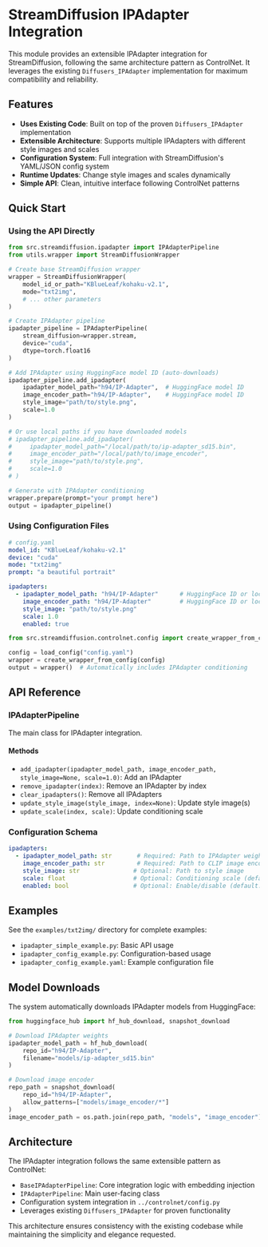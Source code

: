 # StreamDiffusion IPAdapter Integration

This module provides an extensible IPAdapter integration for StreamDiffusion, following the same architecture pattern as ControlNet. It leverages the existing `Diffusers_IPAdapter` implementation for maximum compatibility and reliability.

## Features

- **Uses Existing Code**: Built on top of the proven `Diffusers_IPAdapter` implementation
- **Extensible Architecture**: Supports multiple IPAdapters with different style images and scales
- **Configuration System**: Full integration with StreamDiffusion's YAML/JSON config system
- **Runtime Updates**: Change style images and scales dynamically
- **Simple API**: Clean, intuitive interface following ControlNet patterns

## Quick Start

### Using the API Directly

```python
from src.streamdiffusion.ipadapter import IPAdapterPipeline
from utils.wrapper import StreamDiffusionWrapper

# Create base StreamDiffusion wrapper
wrapper = StreamDiffusionWrapper(
    model_id_or_path="KBlueLeaf/kohaku-v2.1",
    mode="txt2img",
    # ... other parameters
)

# Create IPAdapter pipeline
ipadapter_pipeline = IPAdapterPipeline(
    stream_diffusion=wrapper.stream,
    device="cuda",
    dtype=torch.float16
)

# Add IPAdapter using HuggingFace model ID (auto-downloads)
ipadapter_pipeline.add_ipadapter(
    ipadapter_model_path="h94/IP-Adapter",  # HuggingFace model ID
    image_encoder_path="h94/IP-Adapter",    # HuggingFace model ID
    style_image="path/to/style.png",
    scale=1.0
)

# Or use local paths if you have downloaded models
# ipadapter_pipeline.add_ipadapter(
#     ipadapter_model_path="/local/path/to/ip-adapter_sd15.bin",
#     image_encoder_path="/local/path/to/image_encoder",
#     style_image="path/to/style.png",
#     scale=1.0
# )

# Generate with IPAdapter conditioning
wrapper.prepare(prompt="your prompt here")
output = ipadapter_pipeline()
```

### Using Configuration Files

```yaml
# config.yaml
model_id: "KBlueLeaf/kohaku-v2.1"
device: "cuda"
mode: "txt2img"
prompt: "a beautiful portrait"

ipadapters:
  - ipadapter_model_path: "h94/IP-Adapter"      # HuggingFace ID or local path
    image_encoder_path: "h94/IP-Adapter"        # HuggingFace ID or local path
    style_image: "path/to/style.png"
    scale: 1.0
    enabled: true
```

```python
from src.streamdiffusion.controlnet.config import create_wrapper_from_config, load_config

config = load_config("config.yaml")
wrapper = create_wrapper_from_config(config)
output = wrapper()  # Automatically includes IPAdapter conditioning
```

## API Reference

### IPAdapterPipeline

The main class for IPAdapter integration.

#### Methods

- `add_ipadapter(ipadapter_model_path, image_encoder_path, style_image=None, scale=1.0)`: Add an IPAdapter
- `remove_ipadapter(index)`: Remove an IPAdapter by index
- `clear_ipadapters()`: Remove all IPAdapters
- `update_style_image(style_image, index=None)`: Update style image(s)
- `update_scale(index, scale)`: Update conditioning scale

### Configuration Schema

```yaml
ipadapters:
  - ipadapter_model_path: str       # Required: Path to IPAdapter weights
    image_encoder_path: str         # Required: Path to CLIP image encoder
    style_image: str               # Optional: Path to style image
    scale: float                   # Optional: Conditioning scale (default: 1.0)
    enabled: bool                  # Optional: Enable/disable (default: true)
```

## Examples

See the `examples/txt2img/` directory for complete examples:

- `ipadapter_simple_example.py`: Basic API usage
- `ipadapter_config_example.py`: Configuration-based usage
- `ipadapter_config_example.yaml`: Example configuration file

## Model Downloads

The system automatically downloads IPAdapter models from HuggingFace:

```python
from huggingface_hub import hf_hub_download, snapshot_download

# Download IPAdapter weights
ipadapter_model_path = hf_hub_download(
    repo_id="h94/IP-Adapter", 
    filename="models/ip-adapter_sd15.bin"
)

# Download image encoder
repo_path = snapshot_download(
    repo_id="h94/IP-Adapter",
    allow_patterns=["models/image_encoder/*"]
)
image_encoder_path = os.path.join(repo_path, "models", "image_encoder")
```

## Architecture

The IPAdapter integration follows the same extensible pattern as ControlNet:

- `BaseIPAdapterPipeline`: Core integration logic with embedding injection
- `IPAdapterPipeline`: Main user-facing class
- Configuration system integration in `../controlnet/config.py`
- Leverages existing `Diffusers_IPAdapter` for proven functionality

This architecture ensures consistency with the existing codebase while maintaining the simplicity and elegance requested. 